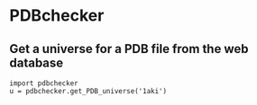 # PDBchecker
## Get a universe for a PDB file from the web database
    import pdbchecker
    u = pdbchecker.get_PDB_universe('1aki')
